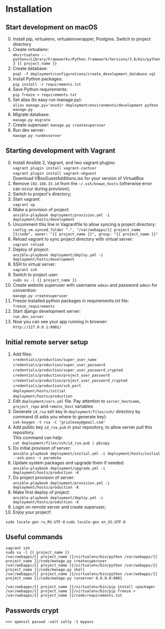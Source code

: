 Installation
============

Start development on macOS
--------------------------
0. Install pip, virtualenv, virtualenvwrapper, Postgres. Switch to project directory
1. Create virtualenv:  
   `mkvirtualenv --python=/Library/Frameworks/Python.framework/Versions/3.6/bin/python3 {{ project_name }}`
2. Create database:  
   `psql -f deployment/configurations/create_development_database.sql`
3. Install Python packages:  
   `pip install -r requirements.txt`
4. Save Python requirements:  
   `pip freeze > requirements.txt`
5. Set alias (to easy run manage.py):  
   `alias manage.py='envdir deployment/environments/development python manage.py`
6. Migrate database:  
   `manage.py migrate`  
7. Create superuser:
   `manage.py createsuperuser`
8. Run dev server:  
   `manage.py rundevserver`


Starting development with Vagrant
---------------------------------
0. Install Ansible 2, Vagrant, and two vagrant plugins:  
   `vagrant plugin install vagrant-cachier`  
   `vagrant plugin install vagrant-vbguest`  
   Download VBoxGuestAdditions.iso for your version of VirtualBox
1. Remove `192.168.33.10` from the `~/.ssh/known_hosts` (otherwise error can occur during provision);
2. Switch to project's directory;
3. Start vagrant:  
   `vagrant up`
4. Make a provision of project:  
   `ansible-playbook deployment/provision.yml -i deployment/hosts/development`
5. Uncomment this line in Vagrantfile to allow syncing a project directory:  
   `config.vm.synced_folder ".", "/var/webapps/{{ project_name }}/code", owner: "{{ project_name }}", group: "{{ project_name }}"`
6. Reload vagrant to sync project directory with virtual server:  
   `vagrant reload`
7. Deploy of project:  
   `ansible-playbook deployment/deploy.yml -i deployment/hosts/development`
8. SSH to virtual server:  
   `vagrant ssh`
9. Switch to project user:  
   `sudo su -l {{ project_name }}`
10. Create website superuser with username `admin` and password `admin` for convention:  
   `manage.py createsuperuser`
11. Freeze installed python packages in requirements.txt file:  
    `freeze_requirements`
12. Start django development server:  
    `run_dev_server`
13. Now you can see your app running in browser:  
    `http://127.0.0.1:8002/`


Initial remote server setup
---------------------------
1. Add files:  
   `credentials/production/super_user_name`  
   `credentials/production/super_user_password`  
   `credentials/production/super_user_password_crypted`  
   `credentials/production/project_user_password`  
   `credentials/production/project_user_password_crypted`  
   `credentials/production/ssh_port`  
   `deployment/hosts/initial`  
   `deployment/hosts/production`  
2. Edit `deployment/vars.yml` file. Pay attention to `server_hostname`, `project_repo` and `remote_host` variables
3. Generate `id_rsa` ssh key in `deployment/files/ssh/` directory by command (it asks you where to generate key):  
   `ssh-keygen -t rsa -C "grialexey@gmail.com"`  
4. Add public key `id_rsa.pub` in your repository, to allow server pull this repository.  
   This command can help:  
   `cat deployment/files/ssh/id_rsa.pub | pbcopy`
5. Do initial provision of server:  
   `ansible-playbook deployment/initial.yml -i deployment/hosts/initial --ask-pass -c paramiko`  
6. Update system packages and upgrade them if needed:  
   `ansible-playbook deployment/upgrade.yml -i deployment/hosts/production -K`  
7. Do project provision of server:  
   `ansible-playbook deployment/provision.yml -i deployment/hosts/production -K`  
8. Make first deploy of project:  
   `ansible-playbook deployment/deploy.yml -i deployment/hosts/production -K`
9. Login on remote server and create superuser;
10. Enjoy your project!

`sudo locale-gen ru_RU.UTF-8`
`sudo locale-gen en_US.UTF-8`



Useful commands
---------------
`vagrant ssh`  
`sudo su -l {{ project_name }}`  
`/var/webapps/{{ project_name }}/virtualenv/bin/python /var/webapps/{{ project_name }}/code/manage.py createsuperuser`  
`/var/webapps/{{ project_name }}/virtualenv/bin/python /var/webapps/{{ project_name }}/code/manage.py shell`  
`/var/webapps/{{ project_name }}/virtualenv/bin/python /var/webapps/{{ project_name }}/code/manage.py runserver 0.0.0.0:8001`  

`/var/webapps/{{ project_name }}/virtualenv/bin/pip install <package>`  
`/var/webapps/{{ project_name }}/virtualenv/bin/pip freeze > /var/webapps/{{ project_name }}/code/requirements.txt`


Passwords crypt
---------------
`>>> openssl passwd -salt salty -1 mypass`
